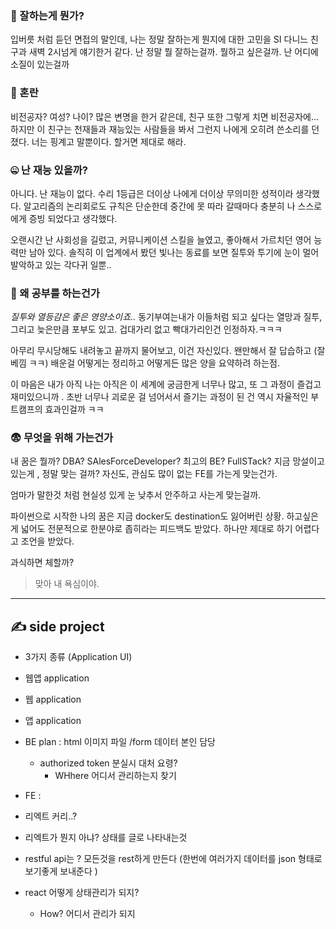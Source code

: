 ### 🧐 잘하는게 뭔가?

입버릇 처럼 듣던 면접의 말인데, 나는 정말 잘하는게 뭔지에 대한 고민을 SI 다니느 친구과 새벽 2시넘게 얘기한거 같다.
난 정말 뭘 잘하는걸까. 뭘하고 싶은걸까.
난 어디에 소질이 있는걸까

### 🤯 혼란

비전공자? 여성? 나이?
많은 변명을 한거 같은데, 친구 또한 그렇게 치면 비전공자에...
하지만 이 친구는 천재들과 재능있는 사람들을 봐서 그런지 나에게 오히려 쓴소리를 던졌다. 너는 핑계고 말뿐이다. 할거면 제대로 해라.

### 🤐 난 재능 있을까?

아니다. 난 재능이 없다.
수리 1등급은 더이상 나에게 더이상 무의미한 성적이라 생각했다.
알고리즘의 논리회로도 규칙은 단순한데 중간에 못 따라 갈때마다 충분히 나 스스로에게 증빙 되었다고 생각했다.

오랜시간 난 사회성을 길렀고, 커뮤니케이션 스킬을 늘였고, 좋아해서 가르치던 영어 능력만 남아 있다.
솔직히 이 업계에서 봤던 빛나는 동료를 보면 질투와 투기에 눈이 멀어 발악하고 있는 각다귀 일뿐..

### 🤤 왜 공부를 하는건가

_질투와 열등감은 좋은 영양소이죠.._
동기부여는내가 이들처럼 되고 싶다는 열망과 질투, 그리고 늦은만큼 포부도 있고.
겁대가리 없고 빡대가리인건 인정하자.ㅋㅋㅋ

아무리 무시당해도 내려놓고 끝까지 물어보고, 이건 자신있다.
왠만해서 잘 답습하고 (잘 베낌 ㅋㅋ) 배운걸 어떻게는 정리하고 어떻게든 많은 양을 요약하려 하는점.

이 마음은 내가 아직 나는 아직은 이 세계에 궁금한게 너무나 많고, 또 그 과정이 즐겁고 재미있으니까 .
초반 너무나 괴로운 걸 넘어서서 즐기는 과정이 된 건 역시 자율적인 부트캠프의 효과인걸까 ㅋㅋ

### 😨 무엇을 위해 가는건가

내 꿈은 뭘까?
DBA? SAlesForceDeveloper? 최고의 BE? FullSTack?
지금 망설이고 있는게 , 정말 맞는 걸까?
자신도, 관심도 많이 없는 FE를 가는게 맞는건가.

엄마가 말한것 처럼 현실성 있게 눈 낮추서 안주하고 사는게 맞는걸까.

파이썬으로 시작한 나의 꿈은 지금 docker도 destination도 잃어버린 상황.
하고싶은게 넓어도 전문적으로 한분야로 좁히라는 피드백도 받았다.
하나만 제대로 하기 어렵다고 조언을 받았다.

과식하면 체할까?

> 맞아 내 욕심이야.

---

## ✍ side project

- 3가지 종류 (Application UI)
- 웹앱 application
- 웹 application
- 앱 application

- BE plan :
  html 이미지 파일 /form 데이터 본인 담당

  - authorized token 분실시 대처 요령?
    - WHhere 어디서 관리하는지 찾기

- FE :
- 리엑트 커리..?
- 리엑트가 뭔지 아냐? 상태를 글로 나타내는것
- restful api는 ? 모든것을 rest하게 만든다
  (한번에 여러가지 데이터를 json 형태로 보기좋게 보내준다 )

- react 어떻게 상태관리가 되지?
  - How? 어디서 관리가 되지

